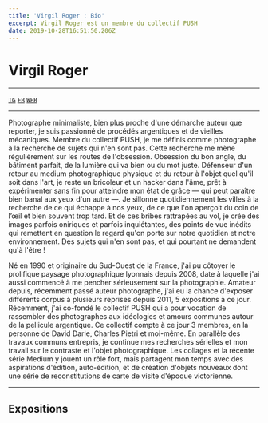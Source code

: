 ```yaml
---
title: 'Virgil Roger : Bio'
excerpt: Virgil Roger est un membre du collectif PUSH
date: 2019-10-28T16:51:50.206Z
---
```


# Virgil Roger

***

[`IG`](https://instagram.com/mr_sumatra)
[`FB`](https://facebook.com/virgilroger.photographie)
[`WEB`](https://virgil-roger.photography)

***

Photographe minimaliste, bien plus proche d'une démarche auteur que reporter, je suis passionné de procédés argentiques et de vieilles mécaniques. Membre du collectif PUSH, je me définis comme photographe à la recherche de sujets qui n'en sont pas. Cette recherche me mène régulièrement sur les routes de l'obsession.
Obsession du bon angle, du bâtiment parfait, de la lumière qui va bien ou du mot juste. Défenseur d'un retour au medium photographique physique et du retour à l'objet quel qu'il soit dans l'art, je reste un bricoleur et un hacker dans l'âme, prêt à expérimenter sans fin pour atteindre mon état de grâce — qui peut paraître bien banal aux yeux d'un autre —.
Je sillonne quotidiennement les villes à la recherche de ce qui échappe à nos yeux, de ce que l'on aperçoit du coin de l’œil et bien souvent trop tard. Et de ces bribes rattrapées au vol, je crée des images parfois oniriques et parfois inquiétantes, des points de vue inédits qui remettent en question le regard qu'on porte sur notre quotidien et notre environnement. Des sujets qui n'en sont pas, et qui pourtant ne demandent qu'à l'être !

Né en 1990 et originaire du Sud-Ouest de la France, j'ai pu côtoyer le prolifique paysage photographique lyonnais depuis 2008, date à laquelle j'ai aussi commencé à me pencher sérieusement sur la photographie. Amateur depuis, récemment passé auteur photographe, j'ai eu la chance d'exposer différents corpus à plusieurs reprises depuis 2011, 5 expositions à ce jour. Récemment, j'ai co-fondé le collectif PUSH qui a pour vocation de rassembler des photographes aux idéologies et amours communes autour de la pellicule argentique. Ce collectif compte à ce jour 3 membres, en la personne de David Darle, Charles Pietri et moi-même.
En parallèle des travaux communs entrepris, je continue mes recherches sérielles et mon travail sur le contraste et l'objet photographique. Les collages et la récente série Medium y jouent un rôle fort, mais partagent mon temps avec des aspirations d'édition, auto-édition, et de création d'objets nouveaux dont une série de reconstitutions de carte de visite d'époque victorienne.

***

## Expositions

